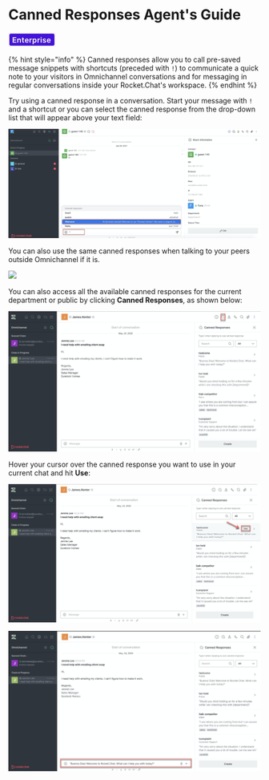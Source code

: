 # Canned Responses Agent's Guide

![](../../../../../.gitbook/assets/enterprise.jpg)

{% hint style="info" %}
Canned responses allow you to call pre-saved message snippets with shortcuts \(preceded with `!`\) to communicate a quick note to your visitors in Omnichannel conversations and for messaging in regular conversations inside your Rocket.Chat's workspace.
{% endhint %}

Try using a canned response in a conversation. Start your message with `!` and a shortcut or you can select the canned response from the drop-down list that will appear above your text field:

![](../../../../../.gitbook/assets/image%20%28499%29.png)

You can also use the same canned responses when talking to your peers outside Omnichannel if it is.

![](../../../../../.gitbook/assets/canned.gif)

You can also access all the available canned responses for the current department or public by clicking **Canned Responses**, as shown below:

![](../../../../../.gitbook/assets/image%20%28492%29.png)

Hover your cursor over the canned response you want to use in your current chat and hit **Use**:

![](../../../../../.gitbook/assets/image%20%28539%29.png)

![](../../../../../.gitbook/assets/image%20%28547%29.png)

